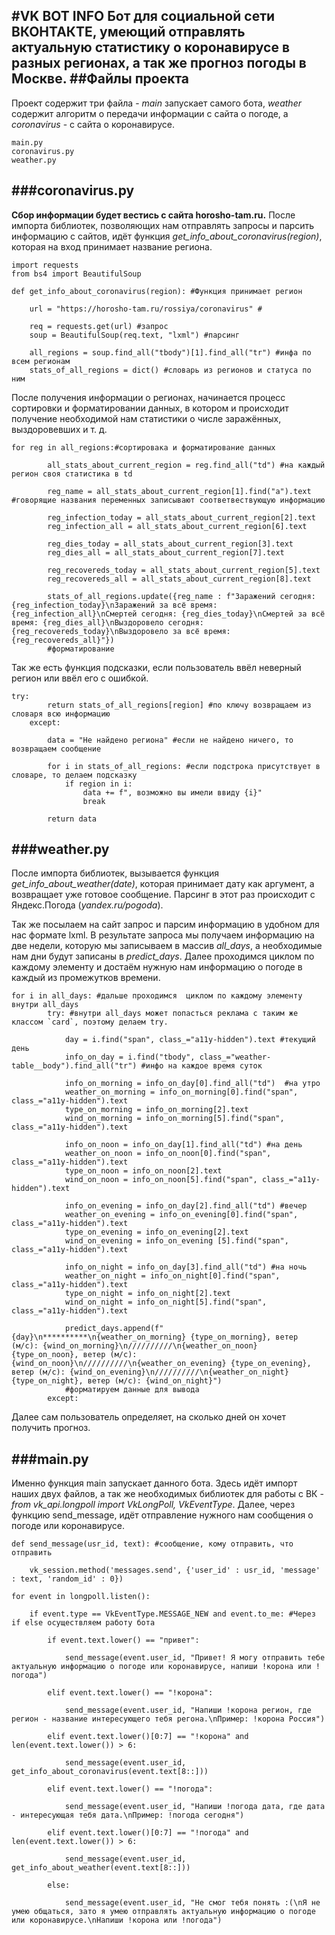 #VK BOT INFO
Бот для социальной сети ВКОНТАКТЕ, умеющий отправлять актуальную статистику о коронавирусе в разных регионах, а так же прогноз погоды в Москве.
##Файлы проекта
---
Проект содержит три файла - _main_ запускает самого бота, _weather_ содержит алгоритм о передачи информации с сайта о погоде, а _coronavirus_ - с сайта о коронавирусе.
```
main.py
coronavirus.py
weather.py
```
###coronavirus.py
---
__Сбор информации будет вестись с сайта horosho-tam.ru.__
После импорта библиотек, позволяющих нам отправлять запросы и парсить информацию с сайтов, идёт функция _get_info_about_coronavirus(region)_, которая на вход принимает название региона. 


```
import requests
from bs4 import BeautifulSoup

def get_info_about_coronavirus(region): #Функция принимает регион
    
    url = "https://horosho-tam.ru/rossiya/coronavirus" #

    req = requests.get(url) #запрос
    soup = BeautifulSoup(req.text, "lxml") #парсинг   
    
    all_regions = soup.find_all("tbody")[1].find_all("tr") #инфа по всем регионам
    stats_of_all_regions = dict() #словарь из регионов и статуса по ним
```


После получения информации о регионах, начинается процесс сортировки и форматировании данных, в котором и происходит получение необходимой нам статистики о числе заражённых, выздоровевших и т. д.

```
for reg in all_regions:#сортировака и форматирование данных
        
        all_stats_about_current_region = reg.find_all("td") #на каждый регион своя статистика в td
        
        reg_name = all_stats_about_current_region[1].find("a").text #говорящие названия переменных записывают соответвествующую информацию
        
        reg_infection_today = all_stats_about_current_region[2].text
        reg_infection_all = all_stats_about_current_region[6].text
        
        reg_dies_today = all_stats_about_current_region[3].text
        reg_dies_all = all_stats_about_current_region[7].text
        
        reg_recovereds_today = all_stats_about_current_region[5].text
        reg_recovereds_all = all_stats_about_current_region[8].text
        
        stats_of_all_regions.update({reg_name : f"Заражений сегодня: {reg_infection_today}\nЗаражений за всё время: {reg_infection_all}\nСмертей сегодня: {reg_dies_today}\nСмертей за всё время: {reg_dies_all}\nВыздоровело сегодня: {reg_recovereds_today}\nВыздоровело за всё время: {reg_recovereds_all}"})
        #форматирование
```

Так же есть функция подсказки, если пользователь ввёл неверный регион или ввёл его с ошибкой.
```
try:
        return stats_of_all_regions[region] #по ключу возвращаем из словаря всю информацию
    except:
        
        data = "Не найдено региона" #если не найдено ничего, то возвращаем сообщение
        
        for i in stats_of_all_regions: #если подстрока присутствует в словаре, то делаем подсказку
            if region in i:
                data += f", возможно вы имели ввиду {i}"
                break
            
        return data
```

###weather.py
---
После импорта библиотек, вызывается функция _get_info_about_weather(date)_, которая принимает дату как аргумент, а возвращает уже готовое сообщение. Парсинг в этот раз происходит с Яндекс.Погода (_yandex.ru/pogoda_).

Так же посылаем на сайт запрос и парсим информацию в удобном для нас формате lxml. В результате запроса мы получаем информацию на две недели, которую мы записываем в массив _all_days_, а необходимые нам дни будут записаны в _predict_days_.
Далее проходимся циклом по каждому элементу и достаём нужную нам информацию о погоде в каждый из промежутков времени.
```
for i in all_days: #дальше проходимся  циклом по каждому элементу внутри all_days
        try: #внутри all_days может попасться реклама с таким же классом `card`, поэтому делаем try.
                   
            day = i.find("span", class_="a11y-hidden").text #текущий день
            info_on_day = i.find("tbody", class_="weather-table__body").find_all("tr") #инфо на каждое время суток
            
            info_on_morning = info_on_day[0].find_all("td")  #на утро
            weather_on_morning = info_on_morning[0].find("span", class_="a11y-hidden").text
            type_on_morning = info_on_morning[2].text
            wind_on_morning = info_on_morning[5].find("span", class_="a11y-hidden").text
            
            info_on_noon = info_on_day[1].find_all("td") #на день
            weather_on_noon = info_on_noon[0].find("span", class_="a11y-hidden").text
            type_on_noon = info_on_noon[2].text
            wind_on_noon = info_on_noon[5].find("span", class_="a11y-hidden").text
            
            info_on_evening = info_on_day[2].find_all("td") #вечер
            weather_on_evening = info_on_evening[0].find("span", class_="a11y-hidden").text
            type_on_evening = info_on_evening[2].text
            wind_on_evening = info_on_evening [5].find("span", class_="a11y-hidden").text
            
            info_on_night = info_on_day[3].find_all("td") #на ночь
            weather_on_night = info_on_night[0].find("span", class_="a11y-hidden").text
            type_on_night = info_on_night[2].text
            wind_on_night = info_on_night[5].find("span", class_="a11y-hidden").text
    
            predict_days.append(f"{day}\n**********\n{weather_on_morning} {type_on_morning}, ветер (м/c): {wind_on_morning}\n//////////\n{weather_on_noon} {type_on_noon}, ветер (м/c): {wind_on_noon}\n//////////\n{weather_on_evening} {type_on_evening}, ветер (м/c): {wind_on_evening}\n//////////\n{weather_on_night} {type_on_night}, ветер (м/c): {wind_on_night}")
            #форматируем данные для вывода     
        except:
```
Далее сам пользователь определяет, на сколько дней он хочет получить прогноз.

###main.py
---
Именно функция main запускает данного бота. Здесь идёт импорт наших двух файлов, а так же необходимых библиотек для работы с ВК - _from vk_api.longpoll import VkLongPoll, VkEventType_.
Далее, через функцию send_message, идёт отправление нужного нам сообщения о погоде или коронавирусе.
```
def send_message(usr_id, text): #сообщение, кому отправить, что отправить

	vk_session.method('messages.send', {'user_id' : usr_id, 'message' : text, 'random_id' : 0})

for event in longpoll.listen():

    if event.type == VkEventType.MESSAGE_NEW and event.to_me: #Через if else осуществляем работу бота
        
        if event.text.lower() == "привет":
            
            send_message(event.user_id, "Привет! Я могу отправить тебе актуальную информацию о погоде или коронавирусе, напиши !корона или !погода")
            
        elif event.text.lower() == "!корона":
            
            send_message(event.user_id, "Напиши !корона регион, где регион - название интересующего тебя регона.\nПример: !корона Россия")
            
        elif event.text.lower()[0:7] == "!корона" and len(event.text.lower()) > 6:
    
            send_message(event.user_id, get_info_about_coronavirus(event.text[8::]))
            
        elif event.text.lower() == "!погода":
            
            send_message(event.user_id, "Напиши !погода дата, где дата - интересующая тебя дата.\nПример: !погода сегодня")
            
        elif event.text.lower()[0:7] == "!погода" and len(event.text.lower()) > 6:
                
            send_message(event.user_id, get_info_about_weather(event.text[8::]))
                      
        else:
            
            send_message(event.user_id, "Не смог тебя понять :(\nЯ не умею общаться, зато я умею отправлять актуальную информацию о погоде или коронавирусе.\nНапиши !корона или !погода")
```